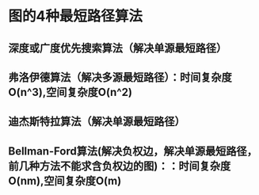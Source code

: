 # 图的4种最短路径算法

## 深度或广度优先搜索算法（解决单源最短路径）

## 弗洛伊德算法（解决多源最短路径）：时间复杂度O(n^3),空间复杂度O(n^2)

## 迪杰斯特拉算法（解决单源最短路径）

## Bellman-Ford算法(解决负权边，解决单源最短路径，前几种方法不能求含负权边的图)：：时间复杂度O(nm),空间复杂度O(m)